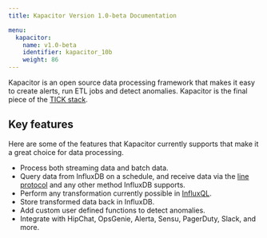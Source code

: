 ```yaml
---
title: Kapacitor Version 1.0-beta Documentation

menu:
  kapacitor:
    name: v1.0-beta
    identifier: kapacitor_10b
    weight: 86
---
```


Kapacitor is an open source data processing framework that makes it easy to create
alerts, run ETL jobs and detect anomalies.
Kapacitor is the final piece of the [TICK stack](https://influxdata.com/time-series-platform/).

## Key features

Here are some of the features that Kapacitor currently supports that make it a
great choice for data processing.

* Process both streaming data and batch data.
* Query data from InfluxDB on a schedule, and receive data via the
[line protocol](/influxdb/v1.0b/write_protocols/line/) and any other method InfluxDB supports.
* Perform any transformation currently possible in [InfluxQL](/influxdb/v1.0b/query_language/spec/).
* Store transformed data back in InfluxDB.
* Add custom user defined functions to detect anomalies.
* Integrate with HipChat, OpsGenie, Alerta, Sensu, PagerDuty, Slack, and more.
